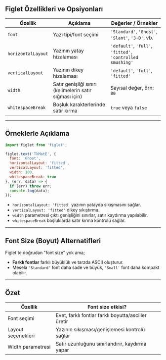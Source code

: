 
## Figlet Özellikleri ve Opsiyonları

|Özellik|Açıklama|Değerler / Örnekler|
|---|---|---|
|`font`|Yazı tipi/font seçimi|`'Standard'`, `'Ghost'`, `'Slant'`, `'3-D'`, vb.|
|`horizontalLayout`|Yazının yatay hizalaması|`'default'`, `'full'`, `'fitted'`, `'controlled smushing'`|
|`verticalLayout`|Yazının dikey hizalaması|`'default'`, `'full'`, `'fitted'`|
|`width`|Satır genişliği sınırı (kelimelerin satır sığması için)|Sayısal değer, örn: `80`|
|`whitespaceBreak`|Boşluk karakterlerinde satır kırma|`true` veya `false`|

---

## Örneklerle Açıklama

```js
import figlet from 'figlet';

figlet.text('TkMatE', {
  font: 'Ghost',
  horizontalLayout: 'fitted',
  verticalLayout: 'fitted',
  width: 100,
  whitespaceBreak: true
}, (err, data) => {
  if (err) throw err;
  console.log(data);
});
```

- `horizontalLayout: 'fitted'` yazının yatayda sıkışmasını sağlar.
- `verticalLayout: 'fitted'` dikey sıkıştırma.
- `width` parametresi çıktı genişliğini sınırlar, satır kaydırma yapılabilir.
- `whitespaceBreak` boşluklarda satır kırma kontrolü sağlar.

---

## Font Size (Boyut) Alternatifleri

Figlet'te doğrudan "font size" yok ama;

- **Farklı fontlar** farklı büyüklük ve tarzda ASCII oluşturur.
- Mesela `'Standard'` font daha sade ve büyük, `'Small'` font daha kompakt olabilir.

---

## Özet

| Özellik            | Font size etkisi?                                   |
| ------------------ | --------------------------------------------------- |
| Font seçimi        | Evet, farklı fontlar farklı boyutta/asciiler üretir |
| Layout seçenekleri | Yazının sıkışması/genişlemesi kontrolü sağlar       |
| Width parametresi  | Satır uzunluğunu sınırlandırır, kaydırma yapar      |
